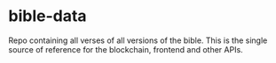 # bible-data
Repo containing all verses of all versions of the bible. This is the single source of reference for the blockchain, frontend and other APIs.
